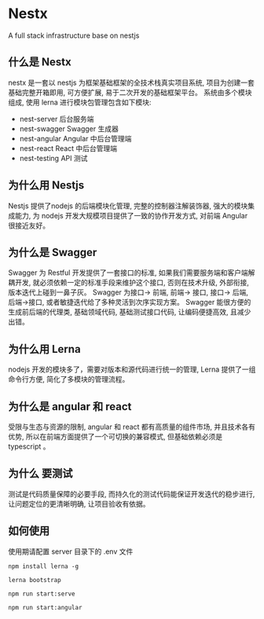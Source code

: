 
# Nestx 
A full stack infrastructure base on nestjs

## 什么是 Nestx
nestx 是一套以 nestjs 为框架基础框架的全技术栈真实项目系统, 项目为创建一套基础完整开箱即用, 可方便扩展, 易于二次开发的基础框架平台。
系统由多个模块组成, 使用 lerna 进行模块包管理包含如下模块:
- nest-server 后台服务端
- nest-swagger Swagger 生成器
- nest-angular Angular 中后台管理端
- nest-react  React 中后台管理端
- nest-testing API 测试

## 为什么用 Nestjs 

Nestjs 提供了nodejs 的后端模块化管理, 完整的控制器注解装饰器, 强大的模块集成能力, 为 nodejs 开发大规模项目提供了一致的协作开发方式, 对前端 Angular 很接近友好。

## 为什么是 Swagger
Swagger 为 Restful 开发提供了一套接口的标准, 如果我们需要服务端和客户端解耦开发, 就必须依赖一定的标准手段来维护这个接口, 否则在技术升级, 外部衔接, 版本迭代上碰到一鼻子灰。
Swagger 为接口-> 前端, 前端-> 接口, 接口-> 后端, 后端->接口, 或者敏捷迭代给了多种灵活到次序实现方案。
Swagger 能很方便的生成前后端的代理类, 基础领域代码, 基础测试接口代码, 让编码便捷高效, 且减少出错。

## 为什么用 Lerna

nodejs 开发的模块多了，需要对版本和源代码进行统一的管理, Lerna 提供了一组命令行方便, 简化了多模块的管理流程。

## 为什么是 angular 和 react 

受限与生态与资源的限制, angular 和 react 都有高质量的组件市场, 并且技术各有优势, 所以在前端方面提供了一个可切换的兼容模式, 但基础依赖必须是 typescript 。

## 为什么 要测试

测试是代码质量保障的必要手段, 而持久化的测试代码能保证开发迭代的稳步进行, 让问题定位的更清晰明确, 让项目验收有依据。

## 如何使用

使用期请配置 server 目录下的 .env 文件

```
npm install lerna -g
```

```
lerna bootstrap
```

```
npm run start:serve
```

```
npm run start:angular
```